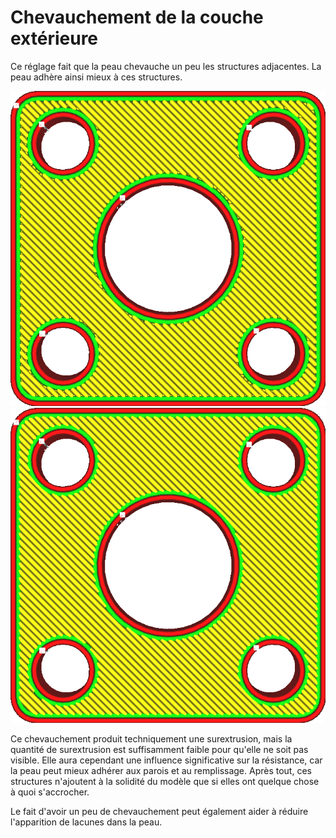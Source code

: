 Chevauchement de la couche extérieure
===

Ce réglage fait que la peau chevauche un peu les structures adjacentes. La peau adhère ainsi mieux à ces structures.

![Pas de chevauchement](../../../articles/images/skin_overlap_none.png)
![Un peu de chevauchements](../../../articles/images/skin_overlap_20.png)

Ce chevauchement produit techniquement une surextrusion, mais la quantité de surextrusion est suffisamment faible pour qu'elle ne soit pas visible. Elle aura cependant une influence significative sur la résistance, car la peau peut mieux adhérer aux parois et au remplissage. Après tout, ces structures n'ajoutent à la solidité du modèle que si elles ont quelque chose à quoi s'accrocher.

Le fait d'avoir un peu de chevauchement peut également aider à réduire l'apparition de lacunes dans la peau.
